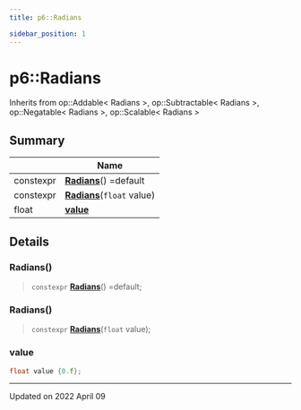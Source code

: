 ```yaml
---
title: p6::Radians

sidebar_position: 1
---
```


# p6::Radians





Inherits from op::Addable< Radians >, op::Subtractable< Radians >, op::Negatable< Radians >, op::Scalable< Radians >



## Summary

|                | Name           |
| -------------- | -------------- |
| constexpr | **[Radians](/reference/Types/radians#radians)**() =default |
| constexpr | **[Radians](/reference/Types/radians#radians)**(`float` value) |
| float | **[value](/reference/Types/radians#value)**  |

## Details


### Radians()

> `constexpr` **[Radians](/reference/Types/radians#radians)**() =default;



### Radians()

> `constexpr` **[Radians](/reference/Types/radians#radians)**(`float` value);





### value

```cpp
float value {0.f};
```


-------------------------------

Updated on 2022 April 09